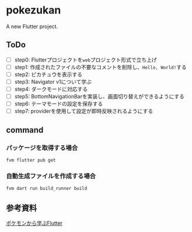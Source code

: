 # pokezukan

A new Flutter project.

## ToDo

- [ ] step0: Flutterプロジェクトを`web`プロジェクト形式で立ち上げ
- [ ] step1: 作成されたファイルの不要なコメントを削除し、`Hello, World!`する
- [ ] step2: ピカチュウを表示する
- [ ] step3: Navigator v1について学ぶ
- [ ] step4: ダークモードに対応する
- [ ] step5: BottomNavigationBarを実装し、画面切り替えができるようにする
- [ ] step6: テーマモードの設定を保存する
- [ ] step7: providerを使用して設定が即時反映されるようにする

## command

### パッケージを取得する場合

```terminal
fvm flutter pub get
```

### 自動生成ファイルを作成する場合

```terminal
fvm dart run build_runner build
```

## 参考資料

[ポケモンから学ぶFlutter](https://zenn.dev/sugitlab/books/flutter_poke_app_handson)
